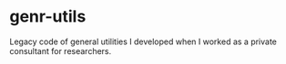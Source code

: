 # genr-utils
Legacy code of general utilities I developed when I worked as a private consultant for researchers.
